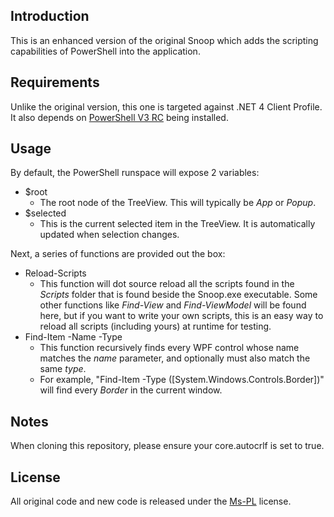 ## Introduction

This is an enhanced version of the original Snoop which adds the scripting capabilities of PowerShell into the application.

## Requirements

Unlike the original version, this one is targeted against .NET 4 Client Profile.  It also depends on [PowerShell V3 RC](http://www.microsoft.com/en-us/download/details.aspx?id=29939) being installed.

## Usage

By default, the PowerShell runspace will expose 2 variables:
 * $root
   * The root node of the TreeView.  This will typically be _App_ or _Popup_.
 * $selected
   * This is the current selected item in the TreeView.  It is automatically updated when selection changes.

Next, a series of functions are provided out the box:
 * Reload-Scripts
   * This function will dot source reload all the scripts found in the *Scripts* folder that is found beside the Snoop.exe executable.  Some other functions like _Find-View_ and _Find-ViewModel_ will be found here, but if you want to write your own scripts, this is an easy way to reload all scripts (including yours) at runtime for testing.
 * Find-Item -Name -Type
   * This function recursively finds every WPF control whose name matches the _name_ parameter, and optionally must also match the same _type_.
   * For example, "Find-Item -Type ([System.Windows.Controls.Border])" will find every _Border_ in the current window.

## Notes

When cloning this repository, please ensure your core.autocrlf is set to true.

## License

All original code and new code is released under the [Ms-PL](http://go.microsoft.com/fwlink/?LinkID=131993) license.
